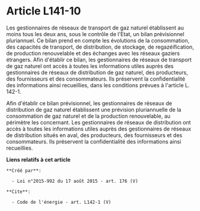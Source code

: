 # Article L141-10

Les gestionnaires de réseaux de transport de gaz naturel établissent au moins tous les deux ans, sous le contrôle de l'Etat,
un bilan prévisionnel pluriannuel. Ce bilan prend en compte les évolutions de la consommation, des capacités de transport, de
distribution, de stockage, de regazéification, de production renouvelable et des échanges avec les réseaux gaziers étrangers.
Afin d'établir ce bilan, les gestionnaires de réseaux de transport de gaz naturel ont accès à toutes les informations utiles
auprès des gestionnaires de réseaux de distribution de gaz naturel, des producteurs, des fournisseurs et des consommateurs.
Ils préservent la confidentialité des informations ainsi recueillies, dans les conditions prévues à l'article L. 142-1. 

Afin d'établir ce bilan prévisionnel, les gestionnaires de réseaux de distribution de gaz naturel établissent une prévision
pluriannuelle de la consommation de gaz naturel et de la production renouvelable, au périmètre les concernant. Les
gestionnaires de réseaux de distribution ont accès à toutes les informations utiles auprès des gestionnaires de réseaux de
distribution situés en aval, des producteurs, des fournisseurs et des consommateurs. Ils préservent la confidentialité des
informations ainsi recueillies.

**Liens relatifs à cet article**

	**Créé par**:

	  - Loi n°2015-992 du 17 août 2015 - art. 176 (V)

	**Cite**:

	  - Code de l'énergie - art. L142-1 (V)
